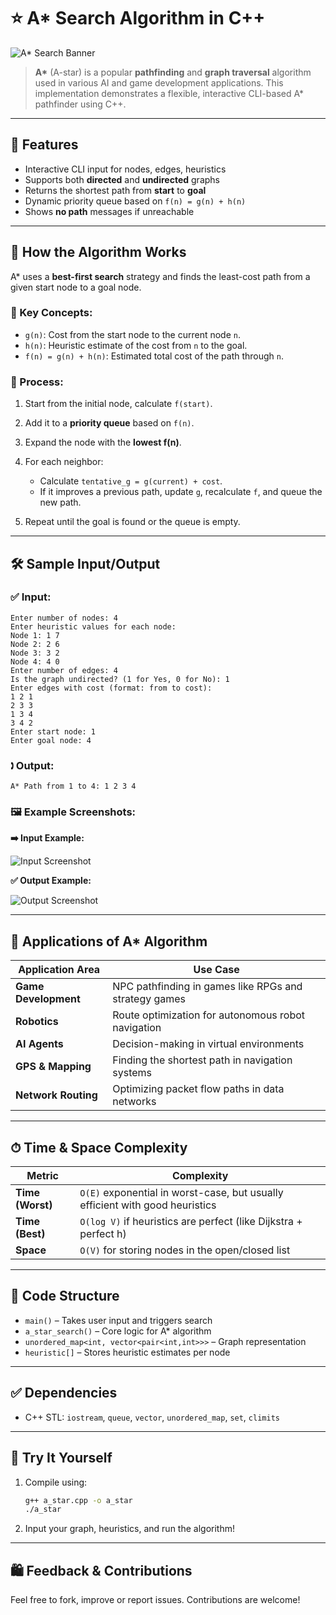 # ⭐ A\* Search Algorithm in C++

![A\* Search Banner](https://upload.wikimedia.org/wikipedia/commons/5/5d/AstarProgressAnimation.gif)

> **A\*** (A-star) is a popular **pathfinding** and **graph traversal** algorithm used in various AI and game development applications. This implementation demonstrates a flexible, interactive CLI-based A\* pathfinder using C++.

---

## 📌 Features

* Interactive CLI input for nodes, edges, heuristics
* Supports both **directed** and **undirected** graphs
* Returns the shortest path from **start** to **goal**
* Dynamic priority queue based on `f(n) = g(n) + h(n)`
* Shows **no path** messages if unreachable

---

## 🔧 How the Algorithm Works

A\* uses a **best-first search** strategy and finds the least-cost path from a given start node to a goal node.

### 🧠 Key Concepts:

* `g(n)`: Cost from the start node to the current node `n`.
* `h(n)`: Heuristic estimate of the cost from `n` to the goal.
* `f(n) = g(n) + h(n)`: Estimated total cost of the path through `n`.

### 🔁 Process:

1. Start from the initial node, calculate `f(start)`.
2. Add it to a **priority queue** based on `f(n)`.
3. Expand the node with the **lowest f(n)**.
4. For each neighbor:

   * Calculate `tentative_g = g(current) + cost`.
   * If it improves a previous path, update `g`, recalculate `f`, and queue the new path.
5. Repeat until the goal is found or the queue is empty.

---

## 🛠 Sample Input/Output

### ✅ Input:

```
Enter number of nodes: 4
Enter heuristic values for each node:
Node 1: 1 7
Node 2: 2 6
Node 3: 3 2
Node 4: 4 0
Enter number of edges: 4
Is the graph undirected? (1 for Yes, 0 for No): 1
Enter edges with cost (format: from to cost):
1 2 1
2 3 3
1 3 4
3 4 2
Enter start node: 1
Enter goal node: 4
```

### 🕽 Output:

```
A* Path from 1 to 4: 1 2 3 4
```

### 🖼 Example Screenshots:

**➡️ Input Example:**

![Input Screenshot](https://i.imgur.com/Tej2Jtp.png)

**✅ Output Example:**

![Output Screenshot](https://i.imgur.com/dZYFgj2.png)

---

## 🚀 Applications of A\* Algorithm

| Application Area     | Use Case                                              |
| -------------------- | ----------------------------------------------------- |
| **Game Development** | NPC pathfinding in games like RPGs and strategy games |
| **Robotics**         | Route optimization for autonomous robot navigation    |
| **AI Agents**        | Decision-making in virtual environments               |
| **GPS & Mapping**    | Finding the shortest path in navigation systems       |
| **Network Routing**  | Optimizing packet flow paths in data networks         |

---

## ⏱ Time & Space Complexity

| Metric           | Complexity                                                                   |
| ---------------- | ---------------------------------------------------------------------------- |
| **Time (Worst)** | `O(E)` exponential in worst-case, but usually efficient with good heuristics |
| **Time (Best)**  | `O(log V)` if heuristics are perfect (like Dijkstra + perfect h)             |
| **Space**        | `O(V)` for storing nodes in the open/closed list                             |

---

## 📄 Code Structure

* `main()` – Takes user input and triggers search
* `a_star_search()` – Core logic for A\* algorithm
* `unordered_map<int, vector<pair<int,int>>>` – Graph representation
* `heuristic[]` – Stores heuristic estimates per node

---

## ✅ Dependencies

* C++ STL: `iostream`, `queue`, `vector`, `unordered_map`, `set`, `climits`

---

## 🧪 Try It Yourself

1. Compile using:

   ```bash
   g++ a_star.cpp -o a_star
   ./a_star
   ```

2. Input your graph, heuristics, and run the algorithm!

---

## 🛍 Feedback & Contributions

Feel free to fork, improve or report issues. Contributions are welcome!
